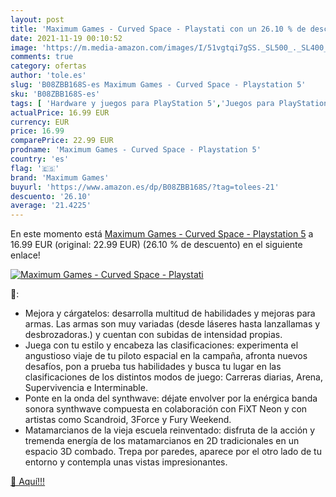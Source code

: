 ```yaml
---
layout: post
title: 'Maximum Games - Curved Space - Playstati con un 26.10 % de descuento'
date: 2021-11-19 00:10:52
image: 'https://m.media-amazon.com/images/I/51vgtqi7gSS._SL500_._SL400_.jpg'
comments: true
category: ofertas
author: 'tole.es'
slug: 'B08ZBB168S-es Maximum Games - Curved Space - Playstation 5'
sku: 'B08ZBB168S-es'
tags: [ 'Hardware y juegos para PlayStation 5','Juegos para PlayStation 5','Videojuegos','maximum games','playstation', ]
actualPrice: 16.99 EUR
currency: EUR
price: 16.99
comparePrice: 22.99 EUR
prodname: 'Maximum Games - Curved Space - Playstation 5'
country: 'es'
flag: '🇪🇸'
brand: 'Maximum Games'
buyurl: 'https://www.amazon.es/dp/B08ZBB168S/?tag=tolees-21'
descuento: '26.10'
average: '21.4225'
---
```


En este momento está [Maximum Games - Curved Space - Playstation 5](https://www.amazon.es/dp/B08ZBB168S/?tag=tolees-21) a 16.99 EUR (original: 22.99 EUR) (26.10 %  de descuento) en el siguiente enlace!

[![Maximum Games - Curved Space - Playstati](https://m.media-amazon.com/images/I/51vgtqi7gSS._SL500_._SL400_.jpg)](https://www.amazon.es/dp/B08ZBB168S/?tag=tolees-21)

🔎:

- Mejora y cárgatelos: desarrolla multitud de habilidades y mejoras para armas. Las armas son muy variadas (desde láseres hasta lanzallamas y desbrozadoras.) y cuentan con subidas de intensidad propias.
- Juega con tu estilo y encabeza las clasificaciones: experimenta el angustioso viaje de tu piloto espacial en la campaña, afronta nuevos desafíos, pon a prueba tus habilidades y busca tu lugar en las clasificaciones de los distintos modos de juego: Carreras diarias, Arena, Supervivencia e Interminable.
- Ponte en la onda del synthwave: déjate envolver por la enérgica banda sonora synthwave compuesta en colaboración con FiXT Neon y con artistas como Scandroid, 3Force y Fury Weekend.
- Matamarcianos de la vieja escuela reinventado: disfruta de la acción y tremenda energía de los matamarcianos en 2D tradicionales en un espacio 3D combado. Trepa por paredes, aparece por el otro lado de tu entorno y contempla unas vistas impresionantes.

[🛒 Aquí!!!](https://www.amazon.es/dp/B08ZBB168S/?tag=tolees-21)
